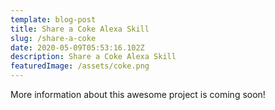 ```yaml
---
template: blog-post
title: Share a Coke Alexa Skill
slug: /share-a-coke
date: 2020-05-09T05:53:16.102Z
description: Share a Coke Alexa Skill
featuredImage: /assets/coke.png
---
```


More information about this awesome project is coming soon!
